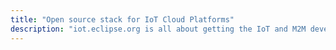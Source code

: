 ```yaml
---
title: "Open source stack for IoT Cloud Platforms"
description: "iot.eclipse.org is all about getting the IoT and M2M developers involved in what is happening in the different Eclipse projects"
---
```

